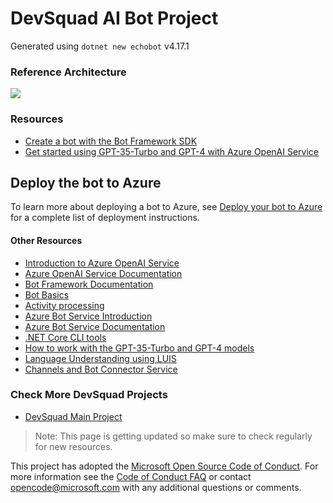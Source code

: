 ﻿# DevSquad AI Bot Project

Generated using `dotnet new echobot` v4.17.1

### Reference Architecture
![](https://raw.githubusercontent.com/oaviles/hello_openaibot/main/oaopenaibot_reference_architecture.png)

### Resources
* [Create a bot with the Bot Framework SDK](https://learn.microsoft.com/en-us/azure/bot-service/bot-service-quickstart-create-bot?view=azure-bot-service-4.0&tabs=csharp%2Cvs)
* [Get started using GPT-35-Turbo and GPT-4 with Azure OpenAI Service](https://learn.microsoft.com/en-us/azure/ai-services/openai/chatgpt-quickstart?tabs=command-line&pivots=programming-language-csharp)

## Deploy the bot to Azure

To learn more about deploying a bot to Azure, see [Deploy your bot to Azure](https://aka.ms/azuredeployment) for a complete list of deployment instructions.

#### Other Resources

- [Introduction to Azure OpenAI Service](https://learn.microsoft.com/en-us/training/modules/explore-azure-openai/)
- [Azure OpenAI Service Documentation](https://learn.microsoft.com/en-us/azure/ai-services/openai/)
- [Bot Framework Documentation](https://docs.botframework.com)
- [Bot Basics](https://docs.microsoft.com/azure/bot-service/bot-builder-basics?view=azure-bot-service-4.0)
- [Activity processing](https://docs.microsoft.com/en-us/azure/bot-service/bot-builder-concept-activity-processing?view=azure-bot-service-4.0)
- [Azure Bot Service Introduction](https://docs.microsoft.com/azure/bot-service/bot-service-overview-introduction?view=azure-bot-service-4.0)
- [Azure Bot Service Documentation](https://docs.microsoft.com/azure/bot-service/?view=azure-bot-service-4.0)
- [.NET Core CLI tools](https://docs.microsoft.com/en-us/dotnet/core/tools/?tabs=netcore2x)
- [How to work with the GPT-35-Turbo and GPT-4 models](https://learn.microsoft.com/en-us/azure/ai-services/openai/how-to/chatgpt?pivots=programming-language-chat-completions)
- [Language Understanding using LUIS](https://docs.microsoft.com/en-us/azure/cognitive-services/luis/)
- [Channels and Bot Connector Service](https://docs.microsoft.com/en-us/azure/bot-service/bot-concepts?view=azure-bot-service-4.0)

### Check More DevSquad Projects
* [DevSquad Main Project](https://github.com/microsoft/devsquad-accelerators)

> Note: This page is getting updated so make sure to check regularly for new resources.

This project has adopted the [Microsoft Open Source Code of Conduct](https://opensource.microsoft.com/codeofconduct/). For more information see the [Code of Conduct FAQ](https://opensource.microsoft.com/codeofconduct/faq/) or contact [opencode@microsoft.com](mailto:opencode@microsoft.com) with any additional questions or comments.
